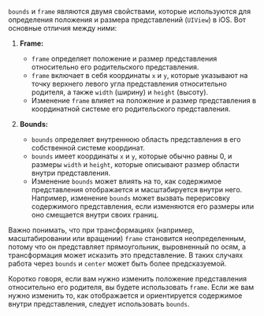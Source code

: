`bounds` и `frame` являются двумя свойствами, которые используются для определения положения и размера представлений (`UIView`) в iOS. Вот основные отличия между ними:

1. **Frame:**
   - `frame` определяет положение и размер представления относительно его родительского представления.
   - `frame` включает в себя координаты `x` и `y`, которые указывают на точку верхнего левого угла представления относительно родителя, а также `width` (ширину) и `height` (высоту).
   - Изменение `frame` влияет на положение и размер представления в координатной системе его родительского представления.

2. **Bounds:**
   - `bounds` определяет внутреннюю область представления в его собственной системе координат.
   - `bounds` имеет координаты `x` и `y`, которые обычно равны 0, и размеры `width` и `height`, которые описывают размер области внутри представления.
   - Изменение `bounds` может влиять на то, как содержимое представления отображается и масштабируется внутри него. Например, изменение `bounds` может вызвать перерисовку содержимого представления, если изменяются его размеры или оно смещается внутри своих границ.

Важно понимать, что при трансформациях (например, масштабировании или вращении) `frame` становится неопределенным, потому что он представляет прямоугольник, выровненный по осям, а трансформация может исказить это представление. В таких случаях работа через `bounds` и `center` может быть более предсказуемой.

Коротко говоря, если вам нужно изменить положение представления относительно его родителя, вы будете использовать `frame`. Если же вам нужно изменить то, как отображается и ориентируется содержимое внутри представления, следует использовать `bounds`.